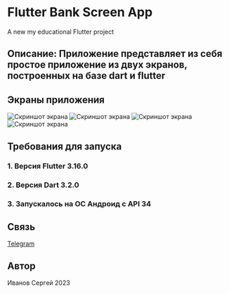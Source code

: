 # Flutter Bank Screen App

A new my educational Flutter project

## Описание: Приложение представляет из себя простое приложение из двух экранов, построенных на базе dart и flutter

## Экраны приложения

![Скриншот экрана]()
![Скриншот экрана]()
![Скриншот экрана]()
![Скриншот экрана]()

## Требования для запуска
### 1. Версия Flutter 3.16.0
### 2. Версия Dart 3.2.0
### 3. Запускалось на ОС Андроид c API 34

## Связь

[Telegram](https://t.me/ivn_srg)

## Автор

Иванов Сергей 2023